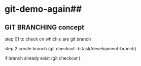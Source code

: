 # git-demo-again##


## GIT BRANCHING concept
step 01 to check on which u are 
git branch

step 2 
create branch (git checkout -b task/development-branch)

if branch already exist (git checkout <branch namegit s>)